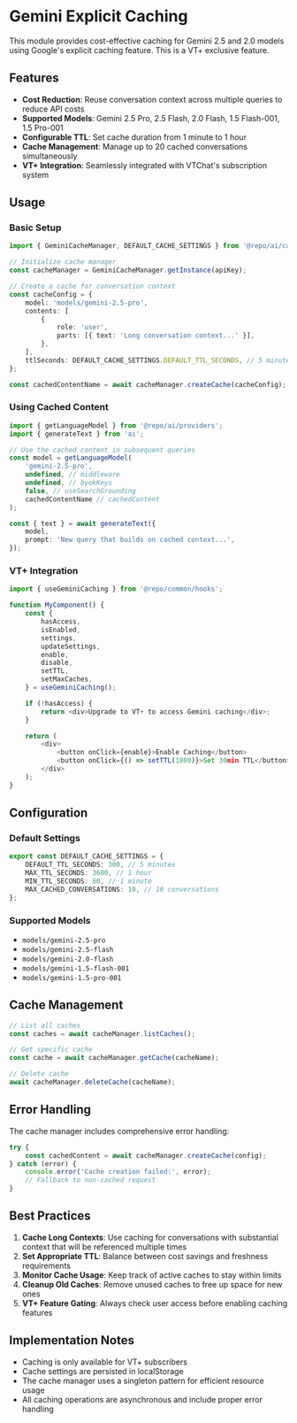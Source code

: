 # Gemini Explicit Caching

This module provides cost-effective caching for Gemini 2.5 and 2.0 models using Google's explicit caching feature. This is a VT+ exclusive feature.

## Features

- **Cost Reduction**: Reuse conversation context across multiple queries to reduce API costs
- **Supported Models**: Gemini 2.5 Pro, 2.5 Flash, 2.0 Flash, 1.5 Flash-001, 1.5 Pro-001
- **Configurable TTL**: Set cache duration from 1 minute to 1 hour
- **Cache Management**: Manage up to 20 cached conversations simultaneously
- **VT+ Integration**: Seamlessly integrated with VTChat's subscription system

## Usage

### Basic Setup

```typescript
import { GeminiCacheManager, DEFAULT_CACHE_SETTINGS } from '@repo/ai/cache';

// Initialize cache manager
const cacheManager = GeminiCacheManager.getInstance(apiKey);

// Create a cache for conversation context
const cacheConfig = {
    model: 'models/gemini-2.5-pro',
    contents: [
        {
            role: 'user',
            parts: [{ text: 'Long conversation context...' }],
        },
    ],
    ttlSeconds: DEFAULT_CACHE_SETTINGS.DEFAULT_TTL_SECONDS, // 5 minutes
};

const cachedContentName = await cacheManager.createCache(cacheConfig);
```

### Using Cached Content

```typescript
import { getLanguageModel } from '@repo/ai/providers';
import { generateText } from 'ai';

// Use the cached content in subsequent queries
const model = getLanguageModel(
    'gemini-2.5-pro',
    undefined, // middleware
    undefined, // byokKeys
    false, // useSearchGrounding
    cachedContentName // cachedContent
);

const { text } = await generateText({
    model,
    prompt: 'New query that builds on cached context...',
});
```

### VT+ Integration

```typescript
import { useGeminiCaching } from '@repo/common/hooks';

function MyComponent() {
    const {
        hasAccess,
        isEnabled,
        settings,
        updateSettings,
        enable,
        disable,
        setTTL,
        setMaxCaches,
    } = useGeminiCaching();

    if (!hasAccess) {
        return <div>Upgrade to VT+ to access Gemini caching</div>;
    }

    return (
        <div>
            <button onClick={enable}>Enable Caching</button>
            <button onClick={() => setTTL(1800)}>Set 30min TTL</button>
        </div>
    );
}
```

## Configuration

### Default Settings

```typescript
export const DEFAULT_CACHE_SETTINGS = {
    DEFAULT_TTL_SECONDS: 300, // 5 minutes
    MAX_TTL_SECONDS: 3600, // 1 hour
    MIN_TTL_SECONDS: 60, // 1 minute
    MAX_CACHED_CONVERSATIONS: 10, // 10 conversations
};
```

### Supported Models

- `models/gemini-2.5-pro`
- `models/gemini-2.5-flash`
- `models/gemini-2.0-flash`
- `models/gemini-1.5-flash-001`
- `models/gemini-1.5-pro-001`

## Cache Management

```typescript
// List all caches
const caches = await cacheManager.listCaches();

// Get specific cache
const cache = await cacheManager.getCache(cacheName);

// Delete cache
await cacheManager.deleteCache(cacheName);
```

## Error Handling

The cache manager includes comprehensive error handling:

```typescript
try {
    const cachedContent = await cacheManager.createCache(config);
} catch (error) {
    console.error('Cache creation failed:', error);
    // Fallback to non-cached request
}
```

## Best Practices

1. **Cache Long Contexts**: Use caching for conversations with substantial context that will be referenced multiple times
2. **Set Appropriate TTL**: Balance between cost savings and freshness requirements
3. **Monitor Cache Usage**: Keep track of active caches to stay within limits
4. **Cleanup Old Caches**: Remove unused caches to free up space for new ones
5. **VT+ Feature Gating**: Always check user access before enabling caching features

## Implementation Notes

- Caching is only available for VT+ subscribers
- Cache settings are persisted in localStorage
- The cache manager uses a singleton pattern for efficient resource usage
- All caching operations are asynchronous and include proper error handling
